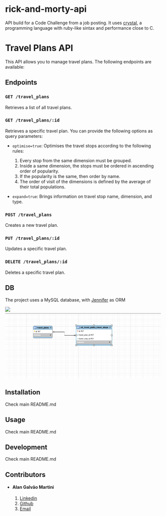 # rick-and-morty-api

API build for a Code Challenge from a job posting. It uses
[crystal](https://crystal-lang.org/), a programming language with ruby-like sintax
and performance close to C.

# Travel Plans API

This API allows you to manage travel plans. The following endpoints are available:

## Endpoints

### `GET /travel_plans`

Retrieves a list of all travel plans.

### `GET /travel_plans/:id`

Retrieves a specific travel plan. You can provide the following options as query parameters:

- `optimise=true`: Optimises the travel stops according to the following rules:
  1. Every stop from the same dimension must be grouped.
  2. Inside a same dimension, the stops must be ordered in ascending order of popularity.
  3. If the popularity is the same, then order by name.
  4. The order of visit of the dimensions is defined by the average of their total populations.

- `expand=true`: Brings information on travel stop name, dimension, and type.

### `POST /travel_plans`

Creates a new travel plan.

### `PUT /travel_plans/:id`

Updates a specific travel plan.

### `DELETE /travel_plans/:id`

Deletes a specific travel plan.


## DB

The project uses a MySQL database, with [Jennifer](https://github.com/imdrasil/jennifer.cr) as ORM

![](../misc/mysql_table.png)
![](misc/mysql_table.png)

## Installation

Check main README.md

## Usage

Check main README.md

## Development

Check main README.md

## Contributors

- #### Alan Galvão Martini
  1. [Linkedin](https://www.linkedin.com/in/alangmartini/)
  2. [Github](https://github.com/alangmartini/)
  3. [Email](gmartinialan@gmail.com)
